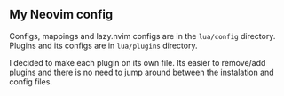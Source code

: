 ## My Neovim config
Configs, mappings and lazy.nvim configs are in the `lua/config` directory.
Plugins and its configs are in `lua/plugins` directory.

I decided to make each plugin on its own file. Its easier to remove/add plugins and there is no need to jump around between the instalation and config files.